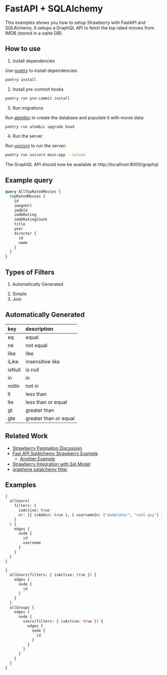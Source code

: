# FastAPI + SQLAlchemy

This examples shows you how to setup Strawberry with FastAPI and SQLAlchemy. It
setups a GraphQL API to fetch the top rated movies from IMDB (stored in a sqlite
DB).

## How to use

1. Install dependencies

Use [poetry](https://python-poetry.org/) to install dependencies:

```bash
poetry install
```

<!--alex ignore hooks-->

2. Install pre-commit hooks

```bash
poetry run pre-commit install
```

3. Run migrations

Run [alembic](https://alembic.sqlalchemy.org/en/latest/) to create the database
and populate it with movie data:

```bash
poetry run alembic upgrade head
```

4. Run the server

Run [uvicorn](https://www.uvicorn.org/) to run the server:

```bash
poetry run uvicorn main:app --reload
```

The GraphQL API should now be available at http://localhost:8000/graphql

## Example query

```graphql
query AllTopRatedMovies {
  topRatedMovies {
    id
    imageUrl
    imdbId
    imdbRating
    imdbRatingCount
    title
    year
    director {
      id
      name
    }
  }
}
```

## Types of Filters

1. Automatically Generated
<!--alex ignore simple-->
2. Simple
3. Join

## Automatically Generated

| key    | description           |
| :----- | :-------------------- |
| eq     | equal                 |
| ne     | not equal             |
| like   | like                  |
| iLike  | insensitive like      |
| isNull | is null               |
| in     | in                    |
| notIn  | not in                |
| lt     | less than             |
| lte    | less than or equal    |
| gt     | greater than          |
| gte    | greater than or equal |

## Related Work

- [Strawberry Pagination Discussion](https://github.com/strawberry-graphql/strawberry/issues/175#issuecomment-934200864)
- [Fast API SqlAlchemy Strawberry Example](https://github.com/strawberry-graphql/examples/tree/main/fastapi-sqlalchemy)
  - [Another Example](https://github.com/ThirVondukr/manga-backend)
- [Strawberry Integration with Sql Model](https://github.com/strawberry-graphql/strawberry/discussions/1183#discussioncomment-1249751)
- [graphene sqlalchemy filter](https://github.com/art1415926535/graphene-sqlalchemy-filter)

## Examples

```graphql
{
  allUsers(
    filters: {
      isActive: true
      or: [{ isAdmin: true }, { usernameIn: ["moderator", "cool guy"] }]
    }
  ) {
    edges {
      node {
        id
        username
      }
    }
  }
}
```

```graphql
{
  allUsers(filters: { isActive: true }) {
    edges {
      node {
        id
      }
    }
  }
  allGroups {
    edges {
      node {
        users(filters: { isActive: true }) {
          edges {
            node {
              id
            }
          }
        }
      }
    }
  }
}
```
